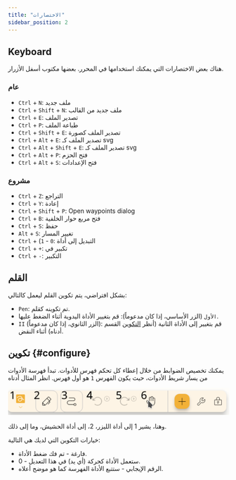 ```yaml
---
title: "الاختصارات"
sidebar_position: 2
---
```



## Keyboard

هناك بعض الاختصارات التي يمكنك استخدامها في المحرر. بعضها مكتوب أسفل الأزرار.

### عام

* `Ctrl` + `N`: ملف جديد
* `Ctrl` + `Shift` + `N`: ملف جديد من القالب
* `Ctrl` + `E`: تصدير الملف
* `Ctrl` + `P`: طباعة الملف
* `Ctrl` + `Shift` + `E`: تصدير الملف كصورة
* `Ctrl` + `Alt` + `E`: تصدير الملف كـ svg
* `Ctrl` + `Alt` + `Shift` + `E`: تصدير الملف كـ svg
* `Ctrl` + `Alt` + `P`: فتح الحزم
* `Ctrl` + `Alt` + `S`: فتح الإعدادات

### مشروع

* `Ctrl` + `Z`: التراجع
* `Ctrl` + `Y`: إعادة
* `Ctrl` + `Shift` + `P`: Open waypoints dialog
* `Ctrl` + `B`: فتح مربع حوار الخلفية
* `Ctrl` + `S`: حفظ
* `Alt` + `S`: تغيير المسار
* `Ctrl` + (`1` - `0`: التبديل إلى أداة
* `Ctrl` + `+`: تكبير في
* `Ctrl` + `-`: التكبير

## القلم

بشكل افتراضي، يتم تكوين القلم ليعمل كالتالي:
* `Pen`: تم تكوينه كقلم.
* `الأول` (الزر الأساسي، إذا كان مدعوماً): قم بتغيير الأداة اليدوية أثناء الضغط عليها.
* `II` (الزر الثانوي، إذا كان مدعوماً): قم بتغيير إلى الأداة الثانية (أنظر [التكوين](#configure) القسم أدناه) أثناء النقض.



## تكوين {#configure}

يمكنك تخصيص الضوابط من خلال إعطاء كل تحكم فهرس للأدوات. تبدأ فهرسة الأدوات من يسار شريط الأدوات، حيث يكون الفهرس `1` هو أول فهرس. انظر المثال أدناه

![شريط الأدوات مرقم](toolbar_numbered.png)

وهنا، يشير 1 إلى أداة الليزر، 2، إلى أداة الحشيش، وما إلى ذلك.

خيارات التكوين التي لديك هي التالية:

* فارغة - تم فك ضغط الأداة.
* 0 - ستعمل الأداة كحركة (أي يد) في هذا التعديل.
* الرقم الإيجابي - ستتبع الأداة الفهرسة كما هو موضح أعلاه. 


